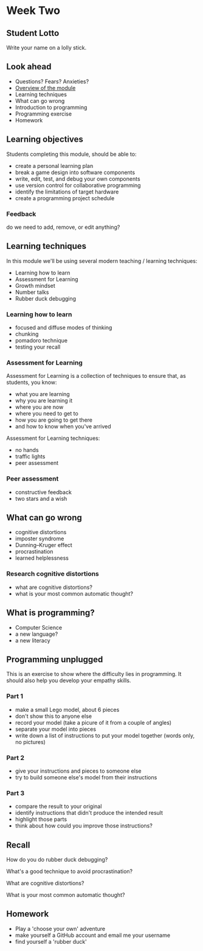 # Week Two

## Student Lotto

Write your name on a lolly stick.

## Look ahead

* Questions? Fears? Anxieties?
* [Overview of the module](ModuleInformation)
* Learning techniques 
* What can go wrong
* Introduction to programming
* Programming exercise
* Homework

## Learning objectives

Students completing this module, should be able to:

* create a personal learning plan
* break a game design into software components
* write, edit, test, and debug your own components
* use version control for collaborative programming
* identify the limitations of target hardware
* create a programming project schedule

### Feedback

do we need to add, remove, or edit anything?

## Learning techniques

In this module we'll be using several modern teaching / learning techniques:

* Learning how to learn
* Assessment for Learning
* Growth mindset
* Number talks
* Rubber duck debugging

### Learning how to learn

* focused and diffuse modes of thinking
* chunking
* pomadoro technique
* testing your recall

### Assessment for Learning

Assessment for Learning is a collection of techniques to ensure that, as students, you know:

* what you are learning
* why you are learning it
* where you are now
* where you need to get to
* how you are going to get there
* and how to know when you've arrived

Assessment for Learning techniques:

* no hands
* traffic lights
* peer assessment

### Peer assessment

* constructive feedback
* two stars and a wish

## What can go wrong

* cognitive distortions
* imposter syndrome
* Dunning–Kruger effect
* procrastination
* learned helplessness

### Research cognitive distortions
* what are cognitive distortions?
* what is your most common automatic thought?

## What is programming?

* Computer Science
* a new language?
* a new literacy

## Programming unplugged

This is an exercise to show where the difficulty lies in programming. It should also help you develop your empathy skills.

### Part 1
* make a small Lego model, about 6 pieces
* don't show this to anyone else
* record your model (take a picure of it from a couple of angles)
* separate your model into pieces
* write down a list of instructions to put your model together (words only, no pictures)

### Part 2
* give your instructions and pieces to someone else
* try to build someone else's model from their instructions

### Part 3
* compare the result to your original
* identify instructions that didn't produce the intended result
* highlight those parts
* think about how could you improve those instructions?

## Recall

How do you do rubber duck debugging?

What's a good technique to avoid procrastination?

What are cognitive distortions?

What is your most common automatic thought?

## Homework

* Play a 'choose your own' adventure
* make yourself a GitHub account and email me your username
* find yourself a 'rubber duck'
